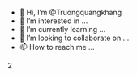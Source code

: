 - 👋 Hi, I’m @Truongquangkhang
- 👀 I’m interested in ...
- 🌱 I’m currently learning ...
- 💞️ I’m looking to collaborate on ...
- 📫 How to reach me ...

<!---
Truongquangkhang/Truongquangkhang is a ✨ special ✨ repository because its `README.md` (this file) appears on your GitHub profile.
You can click the Preview link to take a look at your changes.
--->

2
